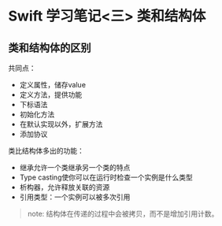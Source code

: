 # Swift 学习笔记<三> 类和结构体

## 类和结构体的区别

共同点：  

* 定义属性，储存value
* 定义方法，提供功能
* 下标语法
* 初始化方法
* 在默认实现以外，扩展方法
* 添加协议

类比结构体多出的功能：

* 继承允许一个类继承另一个类的特点
* Type casting使你可以在运行时检查一个实例是什么类型
* 析构器，允许释放关联的资源
* 引用类型：一个实例可以被多次引用

> note: 结构体在传递的过程中会被拷贝，而不是增加引用计数。



